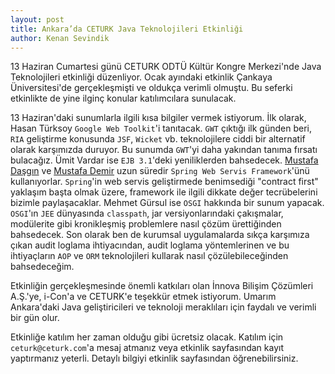 ```yaml
---
layout: post
title: Ankara’da CETURK Java Teknolojileri Etkinliği
author: Kenan Sevindik
---
```

13 Haziran Cumartesi günü CETURK ODTÜ Kültür Kongre Merkezi'nde Java Teknolojileri etkinliği düzenliyor. Ocak ayındaki 
etkinlik Çankaya Üniversitesi'de gerçekleşmişti ve oldukça verimli olmuştu. Bu seferki etkinlikte de yine ilginç konular 
katılımcılara sunulacak.

13 Haziran'daki sunumlarla ilgili kısa bilgiler vermek istiyorum. İlk olarak, Hasan Türksoy `Google Web Toolkit`'i 
tanıtacak. `GWT` çıktığı ilk günden beri, `RIA` geliştirme konusunda `JSF`, `Wicket` vb. teknolojilere ciddi bir alternatif 
olarak karşımızda duruyor. Bu sunumda `GWT`'yi daha yakından tanıma fırsatı bulacağız. Ümit Vardar ise `EJB 3.1`'deki 
yeniliklerden bahsedecek. [Mustafa Daşgın](https://mdasgin.blogspot.com/) ve [Mustafa Demir](https://demirm.blogspot.com/) 
uzun süredir `Spring Web Servis Framework`'ünü kullanıyorlar. 
`Spring`'in web servis geliştirmede benimsediği "contract first" yaklaşım başta olmak üzere, framework ile ilgili dikkate 
değer tecrübelerini bizimle paylaşacaklar. Mehmet Gürsul ise `OSGI` hakkında bir sunum yapacak. `OSGI`'ın `JEE` dünyasında 
`classpath`, jar versiyonlarındaki çakışmalar, modülerite gibi kronikleşmiş problemlere nasıl çözüm ürettiğinden bahsedecek. 
Son olarak ben de kurumsal uygulamalarda sıkça karşımıza çıkan audit loglama ihtiyacından, audit loglama yöntemlerinen ve 
bu ihtiyaçların `AOP` ve `ORM` teknolojileri kullarak nasıl çözülebileceğinden bahsedeceğim.

Etkinliğin gerçekleşmesinde önemli katkıları olan İnnova Bilişim Çözümleri A.Ş.'ye, i-Con'a ve CETURK'e teşekkür etmek 
istiyorum. Umarım Ankara'daki Java geliştiricileri ve teknoloji meraklıları için faydalı ve verimli bir gün olur.

Etkinliğe katılım her zaman olduğu gibi ücretsiz olacak. Katılım için `ceturk@ceturk.com`'a mesaj atmanız veya etkinlik 
sayfasından kayıt yaptırmanız yeterli. Detaylı bilgiyi etkinlik sayfasından öğrenebilirsiniz.

